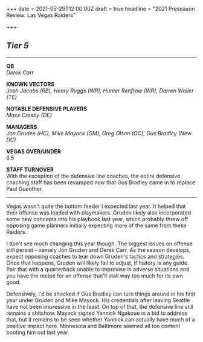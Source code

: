 +++
date = 2021-05-29T12:00:00Z
draft = true
headline = "2021 Preseason Review: Las Vegas Raiders"

+++
## **_Tier 5_**

***

**QB**  
_Derek Carr_

**KNOWN VECTORS**  
_Josh Jacobs (RB), Henry Ruggs (WR), Hunter Renfrow (WR), Darren Waller (TE)_

**NOTABLE DEFENSIVE PLAYERS**  
_Maxx Crosby (DE)_

**MANAGERS**  
_Jon Gruden (HC), Mike Mayock (GM), Greg Olson (OC), Gus Bradley (New DC)_

**VEGAS OVER/UNDER**  
6\.5

**STAFF TURNOVER**  
With the exception of the defensive line coaches, the entire defensive coaching staff has been revamped now that Gus Bradley came in to replace Paul Guenther.

***

Vegas wasn't quite the bottom feeder I expected last year. It helped that their offense was loaded with playmakers. Gruden likely also incorporated some new concepts into his playbook last year, which probably threw off opposing game planners initially expecting more of the same from these Raiders.

I don't see much changing this year though. The biggest issues on offense still persist - namely Jon Gruden and Derek Carr. As the season develops, expect opposing coaches to tear down Gruden's tactics and strategies. Once that happens, Gruden will likely fail to adjust, if history is any guide. Pair that with a quarterback unable to improvise in adverse situations and you have the recipe for an offense that'll stall way too much for its own good.

Defensively, I'd be shocked if Gus Bradley can turn things around in his first year under Gruden and Mike Mayock. His credentials after leaving Seattle have not been impressive in the least. On top of that, the defensive line still remains a shitshow. Mayock signed Yannick Ngakoue in a bid to address that, but it remains to be seen whether Yannick can actually have much of a positive impact here. Minnesota and Baltimore seemed all too content booting him out last year.